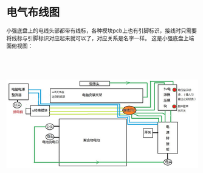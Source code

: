 # 电气布线图

小强底盘上的电线头部都带有线标，各种模块pcb上也有引脚标识，接线时只需要将线标与引脚标识对应起来就可以了，对应关系是名字一样。
这是小强底盘上端面俯视图：

<br>
<br>
<br>

![electric](/images/electric.png)
